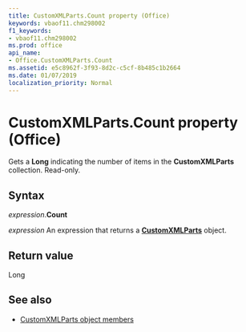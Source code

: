 ```yaml
---
title: CustomXMLParts.Count property (Office)
keywords: vbaof11.chm298002
f1_keywords:
- vbaof11.chm298002
ms.prod: office
api_name:
- Office.CustomXMLParts.Count
ms.assetid: e5c8962f-3f93-8d2c-c5cf-8b485c1b2664
ms.date: 01/07/2019
localization_priority: Normal
---
```



# CustomXMLParts.Count property (Office)

Gets a **Long** indicating the number of items in the **CustomXMLParts** collection. Read-only.


## Syntax

_expression_.**Count**

_expression_ An expression that returns a **[CustomXMLParts](Office.CustomXMLParts.md)** object.


## Return value

Long


## See also

- [CustomXMLParts object members](overview/library-reference/customxmlparts-members-office.md)

